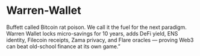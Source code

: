 # Warren-Wallet
Buffett called Bitcoin rat poison. We call it the fuel for the next paradigm. Warren Wallet locks micro-savings for 10 years, adds DeFi yield, ENS identity, Filecoin receipts, Zama privacy, and Flare oracles — proving Web3 can beat old-school finance at its own game.”
